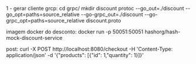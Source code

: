 1 - gerar cliente grcp:
  cd grpc/
  mkdir discount
  protoc --go_out=./discount --go_opt=paths=source_relative --go-grpc_out=./discount --go-grpc_opt=paths=source_relative discount.proto


imagem docker do desconto:
  docker run -p 50051:50051 hashorg/hash-mock-discount-service




post:
curl -X POST http://localhost:8080/checkout -H 'Content-Type: application/json' -d '{"products": [{"id": 1,"quantity": 1}]}'

